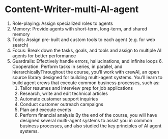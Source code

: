 # Content-Writer-multi-AI-agent
1. Role-playing: Assign specialized roles to agents
2. Memory: Provide agents with short-term, long-term, and shared memory
3. Tools: Assign pre-built and custom tools to each agent (e.g. for web search)
4. Focus: Break down the tasks, goals, and tools and assign to multiple AI agents for better performance
5. Guardrails: Effectively handle errors, hallucinations, and infinite loops 6. Cooperation: Perform tasks in series, in parallel, and hierarchicallyThroughout the course, you’ll work with crewAI, an open source library designed for building multi-agent systems. You’ll learn to build agent crews that execute common business processes, such as:
     1. Tailor resumes and interview prep for job applications
     2. Research, write and edit technical articles
     3. Automate customer support inquiries
     4. Conduct customer outreach campaigns
     5. Plan and execute events
     6. Perform financial analysis By the end of the course, you will have designed several multi-agent systems to assist you in common business processes, and also studied the key principles of AI agent systems.
